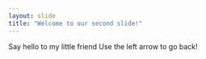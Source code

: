```yaml
---
layout: slide
title: "Welcome to our second slide!"
---
```

Say hello to my little friend
Use the left arrow to go back!
